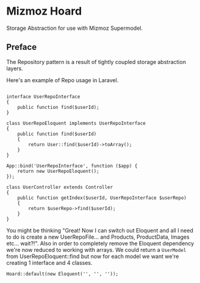 # Mizmoz Hoard

Storage Abstraction for use with Mizmoz Supermodel.

## Preface

The Repository pattern is a result of tightly coupled storage abstraction layers.

Here's an example of Repo usage in Laravel.

```

interface UserRepoInterface
{
    public function find($userId);
}

class UserRepoEloquent implements UserRepoInterface
{
    public function find($userId)
    {
        return User::find($userId)->toArray(); 
    }
}

App::bind('UserRepoInterface', function ($app) {
    return new UserRepoEloquent();
});

class UserController extends Controller
{
    public function getIndex($userId, UserRepoInterface $userRepo)
    {
        return $userRepo->find($userId);
    }
}
```

You might be thinking "Great! Now I can switch out Eloquent and all I need to do is create a new UserRepoFile... and Products, ProductData, Images etc... wait?!". Also in order to completely remove the Eloquent dependency we're now reduced to working with arrays. We could return a `UserModel` from UserRepoEloquent::find but now for each model we want we're creating 1 interface and 4 classes.

```
Hoard::default(new Eloquent('', '', ''));
```
